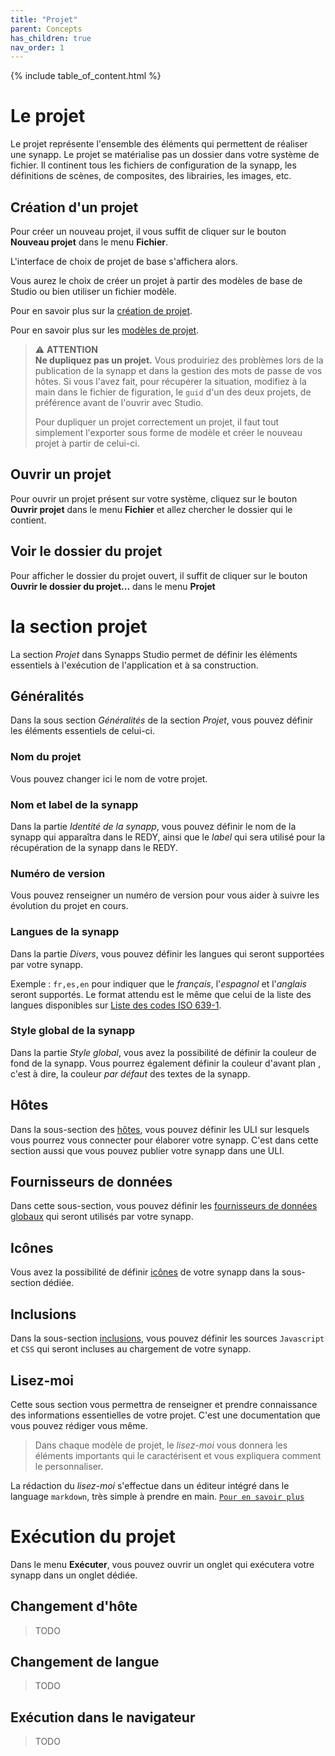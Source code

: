 ```yaml
---
title: "Projet"
parent: Concepts
has_children: true
nav_order: 1
---
```


{% include table_of_content.html %}

# Le projet

Le projet représente l'ensemble des éléments qui permettent de réaliser une synapp. Le projet se matérialise pas un dossier dans votre système de fichier. Il continent tous les fichiers de configuration de la synapp, les définitions de scènes, de composites, des librairies, les images, etc.

## Création d'un projet

Pour créer un nouveau projet, il vous suffit de cliquer sur le bouton **Nouveau projet** dans le menu **Fichier**.

L'interface de choix de projet de base s'affichera alors.

Vous aurez le choix de créer un projet à partir des modèles de base de Studio ou bien utiliser un fichier modèle.

Pour en savoir plus sur la [création de projet](../../quick-start/first-project.md).

Pour en savoir plus sur les [modèles de projet](./project-model.md).

> ⚠️ **ATTENTION**<br>
> **Ne dupliquez pas un projet.** Vous produiriez des problèmes lors de la publication de la synapp et dans la gestion des mots de passe de vos hôtes. Si vous l'avez fait, pour récupérer la situation, modifiez à la main dans le fichier de figuration, le `guid` d'un des deux projets, de préférence avant de l'ouvrir avec Studio.
>
> Pour dupliquer un projet correctement un projet, il faut tout simplement l'exporter sous forme de modèle et créer le nouveau projet à partir de celui-ci.
## Ouvrir un projet

Pour ouvrir un projet présent sur votre système, cliquez sur le bouton **Ouvrir projet** dans le menu **Fichier** et allez chercher le dossier qui le contient.

## Voir le dossier du projet

Pour afficher le dossier du projet ouvert, il suffit de cliquer sur le bouton **Ouvrir le dossier du projet...** dans le menu **Projet**


# la section projet

La section *Projet* dans Synapps Studio permet de définir les éléments essentiels à l'exécution de l'application et à sa construction.

## Généralités

Dans la sous section *Généralités* de la section *Projet*, vous pouvez définir les éléments essentiels de celui-ci.

### Nom du projet
Vous pouvez changer ici le nom de votre projet.

### Nom et label de la synapp
Dans la partie *Identité de la synapp*, vous pouvez définir le nom de la synapp qui apparaîtra dans le REDY, ainsi que le *label* qui sera utilisé pour la récupération de la synapp dans le REDY.

### Numéro de version
Vous pouvez renseigner un numéro de version pour vous aider à suivre les évolution du projet en cours.

### Langues de la synapp
Dans la partie *Divers*, vous pouvez définir les langues qui seront supportées par votre synapp.

Exemple : `fr,es,en` pour indiquer que le *français*, l'*espagnol* et l'*anglais* seront supportés. Le format attendu est le même que celui de la liste des langues disponibles sur [Liste des codes ISO 639-1](https://fr.wikipedia.org/wiki/Liste_des_codes_ISO_639-1).

### Style global de la synapp
Dans la partie *Style global*, vous avez la possibilité de définir la couleur de fond de la synapp. Vous pourrez également définir la couleur d'avant plan , c'est à dire, la couleur *par défaut* des textes de la synapp.

## Hôtes

Dans la sous-section des [hôtes](./host.md), vous pouvez définir les ULI sur lesquels vous pourrez vous connecter pour élaborer votre synapp.
C'est dans cette section aussi que vous pouvez publier votre synapp dans une ULI.

## Fournisseurs de données

Dans cette sous-section, vous pouvez définir les [fournisseurs de données globaux](./data-sources.md) qui seront utilisés par votre synapp.

## Icônes

Vous avez la possibilité de définir [icônes](./icons.md) de votre synapp dans la sous-section dédiée.

## Inclusions

Dans la sous-section [inclusions](./inclusions.md), vous pouvez définir les sources `Javascript` et `CSS` qui seront incluses au chargement de votre synapp.

## Lisez-moi

Cette sous section vous permettra de renseigner et prendre connaissance des informations essentielles de votre projet. C'est une documentation que vous pouvez rédiger vous même.

> Dans chaque modèle de projet, le *lisez-moi* vous donnera les éléments importants qui le caractérisent et vous expliquera comment le personnaliser.

La rédaction du *lisez-moi* s'effectue dans un éditeur intégré dans le language `markdown`, très simple à prendre en main. [`Pour en savoir plus`](https://fr.wikipedia.org/wiki/Markdown)

# Exécution du projet

Dans le menu **Exécuter**, vous pouvez ouvrir un onglet qui exécutera votre synapp dans un onglet dédiée.

## Changement d'hôte

> TODO

## Changement de langue

> TODO

## Exécution dans le navigateur

> TODO

